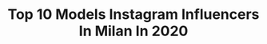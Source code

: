 ---
title: Top 10 Models Instagram Influencers In Milan In 2020
description: >-
  Find top models Instagram influencers in Milan in 2020. Most popular hashtags: #fashion #photography #model #milano.
platform: Instagram
profiles:
  - username: "randy_gowon"
    fullname: >-
      randy_gowon 🇰🇪🇮🇹
    location: "Italy"
    followers: 6753
    engagement: 1418
    commentsToLikes: 0.022135
    avatar: "https://scontent-bos3-1.cdninstagram.com/v/t51.2885-19/s320x320/89750296_250279875980960_898918165218590720_n.jpg?_nc_ht=scontent-bos3-1.cdninstagram.com&_nc_ohc=1CJA5QUq1AYAX8qjOCo&oh=6727f2f2c945aa9cfbd358013d1aae7e&oe=5EBA0696"
    verified: false
    hashtags: "#endofhotboysummer"
  - username: "samara.wierer"
    fullname: >-
      Samara🦋
    location: "Italy"
    followers: 19013
    engagement: 312
    commentsToLikes: 0.012141
    avatar: "https://scontent-lga3-1.cdninstagram.com/v/t51.2885-19/s320x320/36762794_209216646597796_2259616838847561728_n.jpg?_nc_ht=scontent-lga3-1.cdninstagram.com&_nc_ohc=x4AB6Fss83cAX_q6wTz&oh=09018a4b93b7b3b86cb98fc0cbabf102&oe=5EB2330B"
    verified: false
    hashtags: "#clean, #day, #quoteoftheday, #wonderland"
  - username: "giuseppegiarratana"
    fullname: >-
      Giuseppe Giarratana
    location: "Italy"
    followers: 5612
    engagement: 610
    commentsToLikes: 0.133987
    avatar: "https://scontent-ams4-1.cdninstagram.com/v/t51.2885-19/11375305_1684101675160053_1090985917_a.jpg?_nc_ht=scontent-ams4-1.cdninstagram.com&_nc_ohc=QN7U154y1S0AX_pMlA-&oh=850b4f8745e4a180bd40ce6e0a1bf19f&oe=5EB6E38A"
    verified: false
    hashtags: "#stunning, #fashionpost, #fashionphotography, #dgfamily"
  - username: "marsetromb"
    fullname: >-
      Marcello Trombin
    location: "Italy"
    followers: 10074
    engagement: 837
    commentsToLikes: 0.064988
    avatar: "https://scontent-ams4-1.cdninstagram.com/v/t51.2885-19/s320x320/89738657_624926378331928_8752373064043331584_n.jpg?_nc_ht=scontent-ams4-1.cdninstagram.com&_nc_ohc=C44-EvIJm1EAX9uHNGn&oh=0af54bd3c1b6eac246e68c734daed747&oe=5EB8B33F"
    verified: false
    hashtags: ""
  - username: "franciseme"
    fullname: >-
      Francesca Semenza
    location: "Italy"
    followers: 36040
    engagement: 278
    commentsToLikes: 0.058001
    avatar: "https://scontent-lhr8-1.cdninstagram.com/v/t51.2885-19/s320x320/69618346_753024925140802_1112090586258604032_n.jpg?_nc_ht=scontent-lhr8-1.cdninstagram.com&_nc_ohc=o_Kk09JK28YAX85SQD3&oh=1804ee55d04cd02b4ce224d13fbfbeb1&oe=5EB616C5"
    verified: false
    hashtags: "#blackandwhite, #photography, #tuscany, #shoot"
  - username: "francescoanglanifp"
    fullname: >-
      Francesco Anglani 🎞
    location: "Italy"
    followers: 49201
    engagement: 443
    commentsToLikes: 0.020269
    avatar: "https://scontent-ams4-1.cdninstagram.com/v/t51.2885-19/s320x320/69991421_730825387433685_3569033633027063808_n.jpg?_nc_ht=scontent-ams4-1.cdninstagram.com&_nc_ohc=fwY38kbpfQkAX9vofb9&oh=0ec9f3f70c27debcfea02091aeb595f2&oe=5EB8AFFC"
    verified: false
    hashtags: "#sportswear, #summer, #positano, #style"
  - username: "alixia88"
    fullname: >-
      Alixia nel paese del web
    location: "Italy"
    followers: 38192
    engagement: 333
    commentsToLikes: 0.010900
    avatar: "https://scontent-lht6-1.cdninstagram.com/v/t51.2885-19/s320x320/91296837_2874850532643742_1401097728720633856_n.jpg?_nc_ht=scontent-lht6-1.cdninstagram.com&_nc_ohc=Zf8wMD-xjKUAX_GbgSm&oh=ba180b515df84838c3cb3df9de3650d8&oe=5EB73BD2"
    verified: false
    hashtags: "#amuri, #capelli, #sponsored, #taranta"
  - username: "stefania_danese"
    fullname: >-
      Stefania Danese
    location: "Italy"
    followers: 32322
    engagement: 743
    commentsToLikes: 0.016076
    avatar: "https://scontent-ams4-1.cdninstagram.com/v/t51.2885-19/10431858_317308465087707_555859585_a.jpg?_nc_ht=scontent-ams4-1.cdninstagram.com&_nc_ohc=f8vQPHhjoIQAX9yhNCQ&oh=a9199efb3f4f8b0219c07215517f9258&oe=5EB35538"
    verified: false
    hashtags: "#travelgirl, #igvsreallife, #womenfashionpower, #summergirl"
  - username: "voom.mag"
    fullname: >-
      VOOM Mag
    location: "Italy"
    followers: 25200
    engagement: 51
    commentsToLikes: 0.025587
    avatar: "https://scontent-lht6-1.cdninstagram.com/v/t51.2885-19/s320x320/90673932_2272437783062193_1959805899425972224_n.jpg?_nc_ht=scontent-lht6-1.cdninstagram.com&_nc_ohc=RkbQRXyLywsAX_MDxag&oh=b4843a868048935a099418e699afcef2&oe=5EBCDA1F"
    verified: false
    hashtags: "#riccardodelfanti, #issue05, #photography, #trashy"
  - username: "jessicadalmas"
    fullname: >-
      Jessica Dal Mas
    location: "Italy"
    followers: 9201
    engagement: 862
    commentsToLikes: 0.083400
    avatar: "https://scontent-lhr8-1.cdninstagram.com/v/t51.2885-19/s320x320/52409096_382961045869276_218056297071771648_n.jpg?_nc_ht=scontent-lhr8-1.cdninstagram.com&_nc_ohc=cYzaN4xqjLcAX-mJDcn&oh=3c8a2c88c83f32fdd7882abd99a5b921&oe=5EBB26D6"
    verified: false
    hashtags: "#dancer, #playboy, #model, #saturday"
---